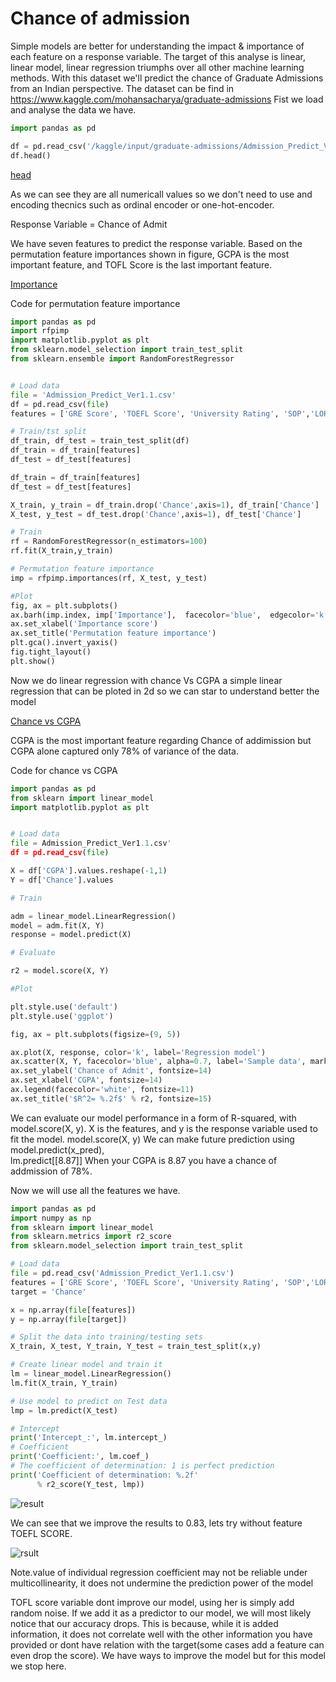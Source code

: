 # Chance of admission

Simple models are better for understanding the impact & importance of each feature on a response variable.
The target of this analyse is linear, linear model, linear regression triumphs over all other machine learning methods.
With this dataset we'll predict the chance of Graduate Admissions from an Indian perspective. The dataset can be find in https://www.kaggle.com/mohansacharya/graduate-admissions
Fist we load and analyse the data we have.




```python
import pandas as pd

df = pd.read_csv('/kaggle/input/graduate-admissions/Admission_Predict_Ver1.1.csv')
df.head()

```

[head](https://user-images.githubusercontent.com/83521233/122256502-8159be00-cea5-11eb-9ac5-49af270a9a20.png)

As we can see they are all numericall values so we don't need to use and encoding thecnics such as ordinal encoder
or one-hot-encoder. 

Response Variable = Chance of Admit

We have seven features to predict the response variable. Based on the permutation feature importances shown in figure, GCPA is the most important feature, and TOFL Score is the last important feature.

[Importance](https://user-images.githubusercontent.com/83521233/122263905-52474a80-cead-11eb-920a-9685c49e9de6.png)

Code for permutation feature importance


```python
import pandas as pd
import rfpimp
import matplotlib.pyplot as plt
from sklearn.model_selection import train_test_split
from sklearn.ensemble import RandomForestRegressor


# Load data
file = 'Admission_Predict_Ver1.1.csv'
df = pd.read_csv(file)
features = ['GRE Score', 'TOEFL Score', 'University Rating', 'SOP','LOR' , 'CGPA', 'Research','Chance' ]

# Train/tst split
df_train, df_test = train_test_split(df)
df_train = df_train[features]
df_test = df_test[features]

df_train = df_train[features]
df_test = df_test[features]

X_train, y_train = df_train.drop('Chance',axis=1), df_train['Chance']
X_test, y_test = df_test.drop('Chance',axis=1), df_test['Chance']

# Train
rf = RandomForestRegressor(n_estimators=100)
rf.fit(X_train,y_train)

# Permutation feature importance
imp = rfpimp.importances(rf, X_test, y_test)

#Plot
fig, ax = plt.subplots()
ax.barh(imp.index, imp['Importance'],  facecolor='blue',  edgecolor='k')
ax.set_xlabel('Importance score')
ax.set_title('Permutation feature importance')
plt.gca().invert_yaxis()
fig.tight_layout()
plt.show()
```

Now we do linear regression with chance Vs CGPA a simple linear regression that can be ploted in 2d so we can star to understand better the model



[Chance vs CGPA](https://user-images.githubusercontent.com/83521233/122263888-4f4c5a00-cead-11eb-8bf9-013edaa76550.png)

CGPA is the most important feature regarding Chance of addimission but CGPA alone captured only 78% of variance of the data.

Code for chance vs CGPA


```python
import pandas as pd
from sklearn import linear_model
import matplotlib.pyplot as plt


# Load data
file = Admission_Predict_Ver1.1.csv'
df = pd.read_csv(file)

X = df['CGPA'].values.reshape(-1,1)
Y = df['Chance'].values

# Train

adm = linear_model.LinearRegression()
model = adm.fit(X, Y)
response = model.predict(X)

# Evaluate

r2 = model.score(X, Y)

#Plot

plt.style.use('default')
plt.style.use('ggplot')

fig, ax = plt.subplots(figsize=(9, 5))

ax.plot(X, response, color='k', label='Regression model')
ax.scatter(X, Y, facecolor='blue', alpha=0.7, label='Sample data', marker='+' )
ax.set_ylabel('Chance of Admit', fontsize=14)
ax.set_xlabel('CGPA', fontsize=14)
ax.legend(facecolor='white', fontsize=11)
ax.set_title('$R^2= %.2f$' % r2, fontsize=15)
```

We can evaluate our model performance in a form of R-squared, with model.score(X, y). X is the features, and y is the response variable used to fit the model. model.score(X, y)
We can make future prediction using model.predict(x_pred),  
lm.predict[[8.87]] 
When your CGPA is 8.87 you have a chance of addmission of 78%.


Now we will use all the features we have.



```python
import pandas as pd
import numpy as np
from sklearn import linear_model
from sklearn.metrics import r2_score
from sklearn.model_selection import train_test_split

# Load data
file = pd.read_csv('Admission_Predict_Ver1.1.csv')
features = ['GRE Score', 'TOEFL Score', 'University Rating', 'SOP','LOR' , 'CGPA', 'Research', ]
target = 'Chance'

x = np.array(file[features])
y = np.array(file[target])

# Split the data into training/testing sets
X_train, X_test, Y_train, Y_test = train_test_split(x,y)

# Create linear model and train it
lm = linear_model.LinearRegression()
lm.fit(X_train, Y_train)

# Use model to predict on Test data
lmp = lm.predict(X_test)

# Intercept
print('Intercept_:', lm.intercept_)
# Coefficient
print('Coefficient:', lm.coef_)
# The coefficient of determination: 1 is perfect prediction
print('Coefficient of determination: %.2f'
      % r2_score(Y_test, lmp))
```

![result](https://user-images.githubusercontent.com/83521233/122311903-922c2300-cee9-11eb-8508-247f794422f7.png)

We can see that we improve the results to 0.83, lets try without feature TOEFL SCORE.

![rsult](https://user-images.githubusercontent.com/83521233/122311903-922c2300-cee9-11eb-8508-247f794422f7.png)

Note.value of individual regression coefficient may not be reliable under multicollinearity, it does not undermine the prediction power of the model

TOFL score  variable dont improve our model, using her is simply add random noise. If we add it as a predictor to our model, we will most likely notice that our accuracy drops. This is because, while it is added information, it does not correlate well with the other information you have provided or dont have relation with the target(some cases add a feature can even drop the score).
We have ways to improve the model but for this model we stop here.



```python

```
